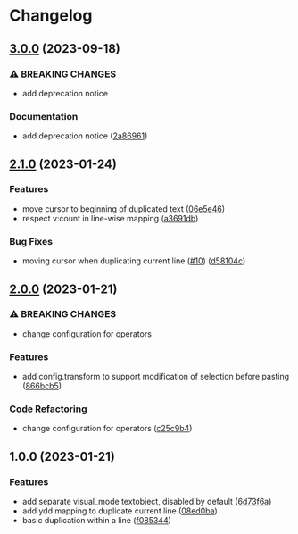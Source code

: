 # Changelog

## [3.0.0](https://github.com/smjonas/duplicate.nvim/compare/v2.1.0...v3.0.0) (2023-09-18)


### ⚠ BREAKING CHANGES

* add deprecation notice

### Documentation

* add deprecation notice ([2a86961](https://github.com/smjonas/duplicate.nvim/commit/2a8696177e00d384b6e5c01b357356225f586d32))

## [2.1.0](https://github.com/smjonas/duplicate.nvim/compare/v2.0.0...v2.1.0) (2023-01-24)


### Features

* move cursor to beginning of duplicated text ([06e5e46](https://github.com/smjonas/duplicate.nvim/commit/06e5e46da00925c409ee6bdb6cd0a15a5dac32f5))
* respect v:count in line-wise mapping ([a3691db](https://github.com/smjonas/duplicate.nvim/commit/a3691db9e58b8f1c4b0b9ed76098246299dee913))


### Bug Fixes

* moving cursor when duplicating current line ([#10](https://github.com/smjonas/duplicate.nvim/issues/10)) ([d58104c](https://github.com/smjonas/duplicate.nvim/commit/d58104c362ceb886c5e6677c43c011bd2b1e788f))

## [2.0.0](https://github.com/smjonas/duplicate.nvim/compare/v1.0.0...v2.0.0) (2023-01-21)


### ⚠ BREAKING CHANGES

* change configuration for operators

### Features

* add config.transform to support modification of selection before pasting ([866bcb5](https://github.com/smjonas/duplicate.nvim/commit/866bcb5e89aac351a69a034a801f81d170de93c3))


### Code Refactoring

* change configuration for operators ([c25c9b4](https://github.com/smjonas/duplicate.nvim/commit/c25c9b4b7f1b591ba1649b36a8e48a0b9e50d5e6))

## 1.0.0 (2023-01-21)


### Features

* add separate visual_mode textobject, disabled by default ([6d73f6a](https://github.com/smjonas/duplicate.nvim/commit/6d73f6a17eab03267158a76950d9177f84221ca0))
* add ydd mapping to duplicate current line ([08ed0ba](https://github.com/smjonas/duplicate.nvim/commit/08ed0ba603af27d770a8048822cd7d9e0f417090))
* basic duplication within a line ([f085344](https://github.com/smjonas/duplicate.nvim/commit/f085344dda0b06f71bfd4b2ff6bb6c27179ac685))
